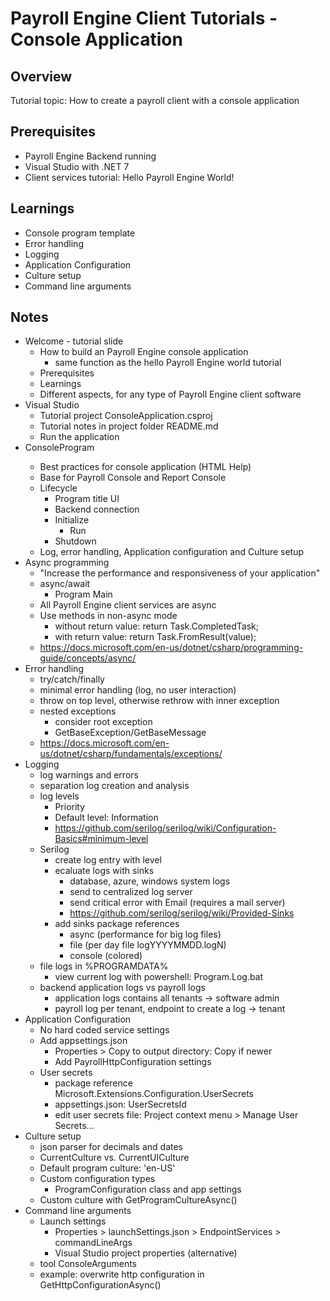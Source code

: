 # Payroll Engine Client Tutorials - Console Application

## Overview

Tutorial topic: How to create a payroll client with a console application

## Prerequisites

- Payroll Engine Backend running
- Visual Studio with .NET 7
- Client services tutorial: Hello Payroll Engine World!

## Learnings

- Console program template
- Error handling
- Logging
- Application Configuration
- Culture setup
- Command line arguments

## Notes
- Welcome - tutorial slide
	- How to build an Payroll Engine console application
		- same function as the hello Payroll Engine world tutorial
	- Prerequisites
	- Learnings
	- Different aspects, for any type of Payroll Engine client software
- Visual Studio
	- Tutorial project ConsoleApplication.csproj
	- Tutorial notes in project folder README.md
	- Run the application
- ConsoleProgram<TApp>
	- Best practices for console application (HTML Help)
	- Base for Payroll Console and Report Console
	- Lifecycle
		- Program title UI
		- Backend connection
		- Initialize
			- Run
		- Shutdown
	- Log, error handling, Application configuration and Culture setup
- Async programming
	- "Increase the performance and responsiveness of your application"
	- async/await
		- Program Main
	- All Payroll Engine client services are async
	- Use methods in non-async mode
		- without return value: return Task.CompletedTask;
		- with return value: return Task.FromResult(value);
	- https://docs.microsoft.com/en-us/dotnet/csharp/programming-guide/concepts/async/
- Error handling
	- try/catch/finally
	- minimal error handling (log, no user interaction)
	- throw on top level, otherwise rethrow with inner exception
	- nested exceptions
		- consider root exception
		- GetBaseException/GetBaseMessage
	- https://docs.microsoft.com/en-us/dotnet/csharp/fundamentals/exceptions/
- Logging
	- log warnings and errors
	- separation log creation and analysis
	- log levels
		- Priority
		- Default level: Information
		- https://github.com/serilog/serilog/wiki/Configuration-Basics#minimum-level
	- Serilog
		- create log entry with level
		- ecaluate logs with sinks
			- database, azure, windows system logs
			- send to centralized log server
			- send critical error with Email (requires a mail server)
			- https://github.com/serilog/serilog/wiki/Provided-Sinks
		- add sinks package references
			- async (performance for big log files)
			- file (per day file logYYYYMMDD.logN)
			- console (colored)
	- file logs in %PROGRAMDATA%
		- view current log with powershell: Program.Log.bat
	- backend application logs vs payroll logs
		- application logs contains all tenants -> software admin
		- payroll log per tenant, endpoint to create a log -> tenant
- Application Configuration
	- No hard coded service settings
	- Add appsettings.json
		- Properties > Copy to output directory: Copy if newer
		- Add PayrollHttpConfiguration settings
	- User secrets
		- package reference Microsoft.Extensions.Configuration.UserSecrets
		- appsettings.json: UserSecretsId
		- edit user secrets file: Project context menu > Manage User Secrets...
- Culture setup
	- json parser for decimals and dates
	- CurrentCulture vs. CurrentUICulture
	- Default program culture: 'en-US'
	- Custom configuration types
		- ProgramConfiguration class and app settings
	- Custom culture with GetProgramCultureAsync()
- Command line arguments
	- Launch settings
		- Properties > launchSettings.json > EndpointServices > commandLineArgs
		- Visual Studio project properties (alternative)
	- tool ConsoleArguments
	- example: overwrite http configuration in GetHttpConfigurationAsync()
